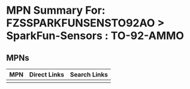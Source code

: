 



# MPN Summary For: FZSSPARKFUNSENSTO92AO > SparkFun-Sensors : TO-92-AMMO

## MPNs
  

|MPN|Direct Links|Search Links|
| :--- | :--- | :--- |
||||
